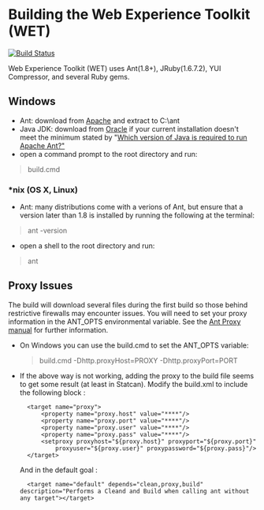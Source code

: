 # Building the Web Experience Toolkit (WET)

[![Build Status](https://secure.travis-ci.org/wet-boew/wet-boew.png?branch=master)](http://travis-ci.org/wet-boew/wet-boew)

Web Experience Toolkit (WET) uses Ant(1.8+), JRuby(1.6.7.2), YUI Compressor, and several Ruby gems.

## Windows

* Ant: download from [Apache](http://ant.apache.org) and extract to C:\ant
* Java JDK: download from [Oracle](http://www.oracle.com/technetwork/java/javase/downloads/index.html) if your current installation doesn't meet the minimum stated by "[Which version of Java is required to run Apache Ant?"](http://ant.apache.org/faq.html#java-version)
* open a command prompt to the root directory and run:
> build.cmd 

### *nix (OS X, Linux)

* Ant: many distributions come with a verions of Ant, but ensure that a version later than 1.8 is installed by running the following at the terminal:
> ant -version

* open a shell to the root directory and run:
> ant

## Proxy Issues
The build will download several files during the first build so those behind restrictive firewalls may encounter issues.
You will need to set your proxy information in the ANT_OPTS environmental variable. See the [Ant Proxy manual](http://ant.apache.org/manual/proxy.html) for further information.

* On Windows you can use the build.cmd to set the ANT_OPTS variable: 

    > build.cmd -Dhttp.proxyHost=PROXY -Dhttp.proxyPort=PORT
    
* If the above way is not working, adding the proxy to the build file seems to get some result (at least in Statcan). Modify the build.xml to include the following block :

		<target name="proxy">
			<property name="proxy.host" value="****"/>
			<property name="proxy.port" value="****"/>
			<property name="proxy.user" value="****"/>
			<property name="proxy.pass" value="****"/>
			<setproxy proxyhost="${proxy.host}" proxyport="${proxy.port}"
				proxyuser="${proxy.user}" proxypassword="${proxy.pass}"/>
		</target>
	
    And in the default goal :
    
		<target name="default" depends="clean,proxy,build" description="Performs a Cleand and Build when calling ant without any target"></target>
	